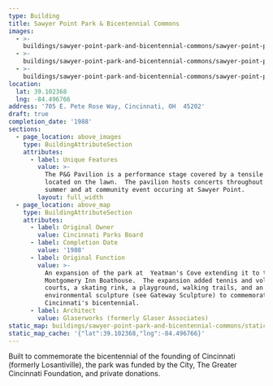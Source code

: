 ```yaml
---
type: Building
title: Sawyer Point Park & Bicentennial Commons
images:
  - >-
    buildings/sawyer-point-park-and-bicentennial-commons/sawyer-point-park-and-bicentennial-commons-0_inb3ks
  - >-
    buildings/sawyer-point-park-and-bicentennial-commons/sawyer-point-park-and-bicentennial-commons-1_vzev16
  - >-
    buildings/sawyer-point-park-and-bicentennial-commons/sawyer-point-park-and-bicentennial-commons-2_a84jpu
location:
  lat: 39.102368
  lng: -84.496766
address: '705 E. Pete Rose Way, Cincinnati, OH  45202'
draft: true
completion_date: '1988'
sections:
  - page_location: above_images
    type: BuildingAttributeSection
    attributes:
      - label: Unique Features
        value: >-
          The P&G Pavilion is a performance stage covered by a tensile structure
          located on the lawn.  The pavilion hosts concerts throughout the
          summer and at community event occuring at Sawyer Point.
        layout: full_width
  - page_location: above_map
    type: BuildingAttributeSection
    attributes:
      - label: Original Owner
        value: Cincinnati Parks Board
      - label: Completion Date
        value: '1988'
      - label: Original Function
        value: >-
          An expansion of the park at  Yeatman's Cove extending it to the
          Montgomery Inn Boathouse.  The expansion added tennis and volleyball
          courts, a skating rink, a playground, walking trails, and an
          environmental sculpture (see Gateway Sculpture) to commemorate
          Cincinnati's bicentennial.
      - label: Architect
        value: Glaserworks (formerly Glaser Associates)
static_map: buildings/sawyer-point-park-and-bicentennial-commons/static-map_ihq1fl
static_map_cache: '{"lat":39.102368,"lng":-84.496766}'
---
```


Built to commemorate the bicentennial of the founding of Cincinnati (formerly Losantiville), the park was funded by the City, The Greater Cincinnati Foundation, and private donations.
